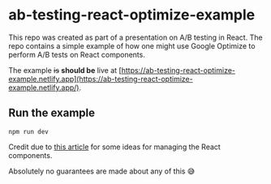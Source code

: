 # ab-testing-react-optimize-example

This repo was created as part of a presentation on A/B testing in React. The repo contains a simple example of how one might use Google Optimize to perform A/B tests on React components.

The example ~~is~~ __should be__ live at [https://ab-testing-react-optimize-example.netlify.app](https://ab-testing-react-optimize-example.netlify.app/).

## Run the example

```node
npm run dev
```

Credit due to [this article](https://dev.to/cloudx/use-google-optimize-in-react-web-for-ab-testing-45ok) for some ideas for managing the React components.

Absolutely no guarantees are made about any of this 😅